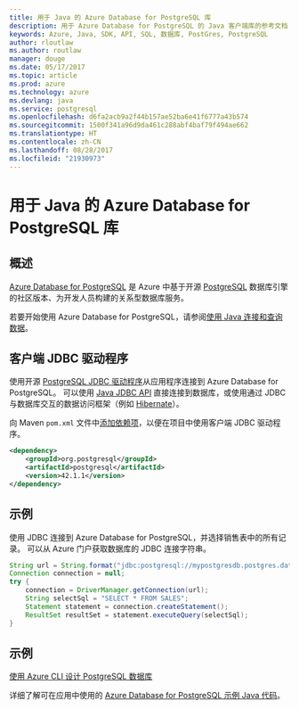 ```yaml
---
title: 用于 Java 的 Azure Database for PostgreSQL 库
description: 用于 Azure Database for PostgreSQL 的 Java 客户端库的参考文档
keywords: Azure, Java, SDK, API, SQL, 数据库, PostGres, PostgreSQL
author: rloutlaw
ms.author: routlaw
manager: douge
ms.date: 05/17/2017
ms.topic: article
ms.prod: azure
ms.technology: azure
ms.devlang: java
ms.service: postgresql
ms.openlocfilehash: d6fa2acb9a2f44b157ae52ba6e41f6777a43b574
ms.sourcegitcommit: 1500f341a96d9da461c288abf4baf79f494ae662
ms.translationtype: HT
ms.contentlocale: zh-CN
ms.lasthandoff: 08/28/2017
ms.locfileid: "21930973"
---
```

# <a name="azure-database-for-postgresql-libraries-for-java"></a>用于 Java 的 Azure Database for PostgreSQL 库

## <a name="overview"></a>概述

[Azure Database for PostgreSQL](/azure/sql-database/sql-database-technical-overview) 是 Azure 中基于开源 [PostgreSQL](https://www.postgresql.org/) 数据库引擎的社区版本、为开发人员构建的关系型数据库服务。

若要开始使用 Azure Database for PostgreSQL，请参阅[使用 Java 连接和查询数据](/azure/postgresql/connect-java)。

## <a name="client-jdbc-driver"></a>客户端 JDBC 驱动程序

使用开源 [PostgreSQL JDBC 驱动程序](https://jdbc.postgresql.org/)从应用程序连接到 Azure Database for PostgreSQL。 可以使用 [Java JDBC API](https://docs.oracle.com/javase/8/docs/technotes/guides/jdbc/) 直接连接到数据库，或使用通过 JDBC 与数据库交互的数据访问框架（例如 [Hibernate](http://hibernate.org/)）。

向 Maven `pom.xml` 文件中[添加依赖项](https://maven.apache.org/guides/getting-started/index.html#How_do_I_use_external_dependencies)，以便在项目中使用客户端 JDBC 驱动程序。  

```XML
<dependency>
    <groupId>org.postgresql</groupId>
    <artifactId>postgresql</artifactId>
    <version>42.1.1</version>
</dependency>
```   

## <a name="example"></a>示例

使用 JDBC 连接到 Azure Database for PostgreSQL，并选择销售表中的所有记录。 可以从 Azure 门户获取数据库的 JDBC 连接字符串。

```java
String url = String.format("jdbc:postgresql://mypostgresdb.postgres.database.azure.com:5432/mydb?user=frank@mypostgresdb&password=AbCdEfGhIjK&ssl=true");
Connection connection = null;
try {
    connection = DriverManager.getConnection(url);
    String selectSql = "SELECT * FROM SALES";
    Statement statement = connection.createStatement();
    ResultSet resultSet = statement.executeQuery(selectSql);
}
```

## <a name="samples"></a>示例

[使用 Azure CLI 设计 PostgreSQL 数据库](https://docs.microsoft.com/azure/postgresql/tutorial-design-database-using-azure-cli) 

详细了解可在应用中使用的 [Azure Database for PostgreSQL 示例 Java 代码](https://azure.microsoft.com/resources/samples/?platform=java&term=postgres)。
